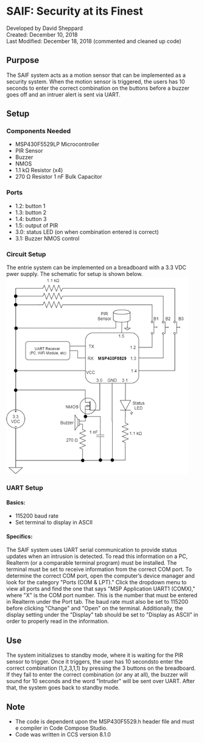 # SAIF: Security at its Finest
Developed by David Sheppard<br>
Created: December 10, 2018<br>
Last Modified: December 18, 2018 (commented and cleaned up code)
## Purpose
The SAIF system acts as a motion sensor that can be implemented as a security system. When the motion sensor is triggered, the users has 10 seconds to enter the correct combination on the buttons before a buzzer goes off and an intruer alert is sent via UART.
## Setup
### Components Needed
* MSP430F5529LP Microcontroller
* PIR Sensor
* Buzzer
* NMOS
* 1.1 k<TD>&Omega;</TD> Resistor (x4)
* 270 <TD>&Omega;</TD> Resistor
1 nF Bulk Capacitor
### Ports
* 1.2: button 1
* 1.3: button 2
* 1.4: button 3
* 1.5: output of PIR
* 3.0: status LED (on when combination entered is correct)
* 3.1: Buzzer NMOS control
### Circuit Setup
The entrie system can be implemented on a breadboard with a 3.3 VDC pwer supply. The schematic for setup is shown below.
<img src="schematic.png" width="478" height="516">
### UART Setup
#### Basics:
* 115200 baud rate
* Set terminal to display in ASCII<br>
#### Specifics:<br>
The SAIF system uses UART serial communication to provide status updates when an intrusion is detected. To read this information on a PC, Realterm (or a comparable terminal program) must be installed. The terminal must be set to receive information from the correct COM port. To determine the correct COM port, open the computer’s device manager and look for the category "Ports (COM & LPT)." Click the dropdown menu to view all ports and find the one that says "MSP Application UART1 (COMX)," where "X" is the COM port number. This is the number that must be entered in Realterm under the Port tab. The baud rate must also be set to 115200 before clicking "Change" and "Open" on the terminal. Additionally, the display setting under the "Display" tab should be set to "Display as ASCII" in order to properly read in the information.
## Use
The system initializses to standby mode, where it is waiting for the PIR sensor to trigger. Once it triggers, the user has 10 secondsto enter the correct combination (1,2,3,1,1) by pressing the 3 buttons on the breadboard. If they fail to enter the correct combination (or any at all), the buzzer will sound for 10 seconds and the word "Intruder" will be sent over UART. After that, the system goes back to standby mode.
## Note
* The code is dependent upon the MSP430F5529.h header file and must e compiler in Code Compose Studio.
* Code was written in CCS version 8.1.0
